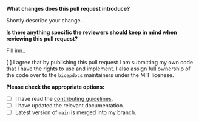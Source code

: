 **What changes does this pull request introduce?**

Shortly describe your change...

**Is there anything specific the reviewers should keep in mind when reviewing this pull request?**

Fill inn..

[ ] I agree that by publishing this pull request I am submitting my own code that I have the rights to use and implement. I also assign full ownership of the code over to the `bicepdocs` maintainers under the MIT licenese.

**Please check the appropriate options:**

- [ ] I have read the [contributing guidelines](#).
- [ ] I have updated the relevant documentation.
- [ ] Latest version of `main` is merged into my branch.
